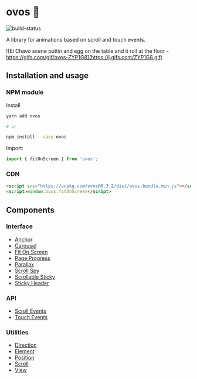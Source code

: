 # ovos 🍳

![build-status](https://travis-ci.com/jomarcardoso/ovos.svg?branch=master)

A library for animations based on scroll and touch events.

![El Chavo scene puttin and egg on the table and it roll at the floor - https://gifs.com/gif/ovos-ZYP1G8](https://j.gifs.com/ZYP1G8.gif)

## Installation and usage

### NPM module

Install

```sh
yarn add ovos

# or

npm install --save ovos
```

Import:

```js
import { fitOnScreen } from 'ovos';
```

### CDN

```html
<script src="https://unpkg.com/ovos@0.3.2/dist/ovos.bundle.min.js"></script>
<script>window.ovos.fitOnScreen</script>
```

## Components

### Interface

- [Anchor](/src/interface/anchor)
- [Carousel](/src/interface/carousel)
- [Fit On Screen](/src/interface/fit-on-screen)
- [Page Progress](/src/interface/page-progress)
- [Parallax](/src/interface/parallax)
- [Scroll Spy](/src/interface/scroll-spy)
- [Scrollable Sticky](/src/interface/scrollable-sticky)
- [Sticky Header](/src/interface/scrollable-sticky)

### API

- [Scroll Events](/src/api/scroll-events)
- [Touch Events](/src/api/touch-events)

### Utilities

- [Direction](/src/utilities/direction)
- [Element](/src/utilities/element)
- [Position](/src/utilities/position)
- [Scroll](/src/utilities/scroll)
- [View](/src/utilities/view)
